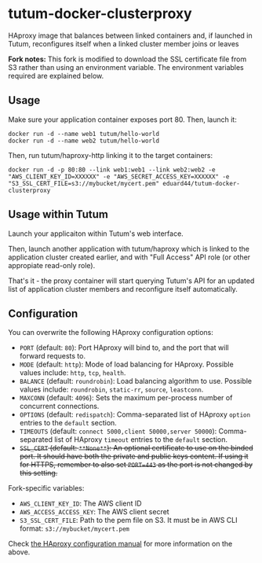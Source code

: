 tutum-docker-clusterproxy
=========================

HAproxy image that balances between linked containers and, if launched in Tutum, 
reconfigures itself when a linked cluster member joins or leaves

**Fork notes:**
This fork is modified to download the SSL certificate file from S3 rather than using an environment variable. The environment variables required are explained below.

Usage
-----

Make sure your application container exposes port 80. Then, launch it:

	docker run -d --name web1 tutum/hello-world
	docker run -d --name web2 tutum/hello-world

Then, run tutum/haproxy-http linking it to the target containers:

	docker run -d -p 80:80 --link web1:web1 --link web2:web2 -e "AWS_CLIENT_KEY_ID=XXXXXX" -e "AWS_SECRET_ACCESS_KEY=XXXXXX" -e "S3_SSL_CERT_FILE=s3://mybucket/mycert.pem" eduard44/tutum-docker-clusterproxy
	
Usage within Tutum
------------------

Launch your applicaiton within Tutum's web interface.

Then, launch another application with tutum/haproxy which is linked to the application cluster created earlier, and with "Full Access" API role (or other appropiate read-only role).

That's it - the proxy container will start querying Tutum's API for an updated list of application cluster members and reconfigure itself automatically.

Configuration
-------------

You can overwrite the following HAproxy configuration options:

* `PORT` (default: `80`): Port HAproxy will bind to, and the port that will forward requests to.
* `MODE` (default: `http`): Mode of load balancing for HAproxy. Possible values include: `http`, `tcp`, `health`.
* `BALANCE` (default: `roundrobin`): Load balancing algorithm to use. Possible values include: `roundrobin`, `static-rr`, `source`, `leastconn`.
* `MAXCONN` (default: `4096`): Sets the maximum per-process number of concurrent connections.
* `OPTIONS` (default: `redispatch`): Comma-separated list of HAproxy `option` entries to the `default` section.
* `TIMEOUTS` (default: `connect 5000,client 50000,server 50000`): Comma-separated list of HAproxy `timeout` entries to the `default` section.
* ~~`SSL_CERT` (default:  `**None**`): An optional certificate to use on the binded port. It should have both the private and public keys content. If using it for HTTPS, remember to also set `PORT=443` as the port is not changed by this setting.~~

Fork-specific variables:
* `AWS_CLIENT_KEY_ID`: The AWS client ID
* `AWS_ACCESS_ACCESS_KEY`: The AWS client secret
* `S3_SSL_CERT_FILE`: Path to the pem file on S3. It must be in AWS CLI format: `s3://mybucket/mycert.pem`

Check [the HAproxy configuration manual](http://haproxy.1wt.eu/download/1.4/doc/configuration.txt) for more information on the above.
